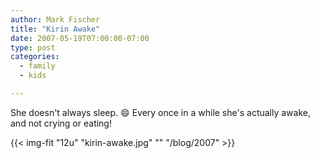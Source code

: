 ```yaml
---
author: Mark Fischer
title: "Kirin Awake"
date: 2007-05-19T07:00:00-07:00
type: post
categories:
  - family
  - kids

---
```


She doesn't always sleep. :smile:  Every once in a while she's actually awake, and not crying or eating!

<!--more-->

{{< img-fit
    "12u" "kirin-awake.jpg" ""
    "/blog/2007" >}}
